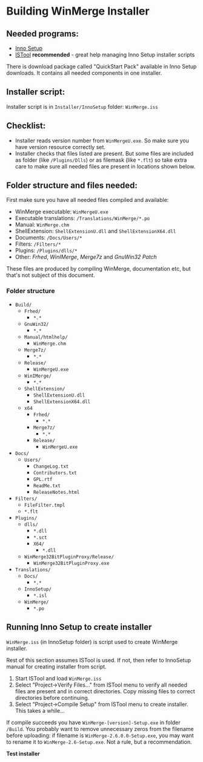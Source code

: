 # Building WinMerge Installer

## Needed programs:

 * [Inno Setup](http://www.jrsoftware.org/)
 * [ISTool](https://sourceforge.net/projects/istool/) **recommended** - great help managing Inno Setup installer scripts

There is download package called "QuickStart Pack" available in Inno Setup downloads. It contains all needed components in one installer.

## Installer script:

Installer script is in `Installer/InnoSetup` folder: `WinMerge.iss`

## Checklist:

 * Installer reads version number from `WinMergeU.exe`. So make sure you have version resource correctly set.
 * Installer checks that files listed are present. But some files are included as folder (like `/Plugins/Dlls`) or as filemask (like `*.flt`) so take extra care to make sure all needed files are present in locations shown below. 

## Folder structure and files needed:

First make sure you have all needed files compiled and available: 

 * WinMerge executable: `WinMergeU.exe`
 * Executable translations: `/Translations/WinMerge/*.po`
 * Manual: `WinMerge.chm`
 * ShellExtension: `ShellExtensionU.dll` and `ShellExtensionX64.dll`
 * Documents: `/Docs/Users/*`
 * Filters: `/Filters/*`
 * Plugins: `/Plugins/dlls/*`
 * Other: *Frhed*, *WinIMerge*, *Merge7z* and *GnuWin32 Patch*

These files are produced by compiling WinMerge, documentation etc, but that's not subject of this document.

### Folder structure

 * `Build/`
   * `Frhed/`
     * `*.*`
   * `GnuWin32/`
     * `*.*`
   * `Manual/htmlhelp/`
     * `WinMerge.chm`
   * `Merge7z/`
     * `*.*`
   * `Release/`
     * `WinMergeU.exe`
   * `WinIMerge/`
     * `*.*`
   * `ShellExtension/`
     * `ShellExtensionU.dll`
     * `ShellExtensionX64.dll`
   * `x64`
     * `Frhed/`
       * `*.*`
     * `Merge7z/`
       * `*.*`
     * `Release/`
       * `WinMergeU.exe`
 * `Docs/`
   * `Users/`
     * `ChangeLog.txt`
     * `Contributors.txt`
     * `GPL.rtf`
     * `ReadMe.txt`
     * `ReleaseNotes.html`
 * `Filters/`
   * `FileFilter.tmpl`
   * `*.flt`
 * `Plugins/`
   * `dlls/`
     * `*.dll`
     * `*.sct`
     * `X64/`
       * `*.dll`
   * `WinMerge32BitPluginProxy/Release/`
     * `WinMerge32BitPluginProxy.exe`
 * `Translations/`
   * `Docs/`
     * `*.*`
   * `InnoSetup/`
     * `*.isl`
   * `WinMerge/`
     * `*.po`

## Running Inno Setup to create installer

`WinMerge.iss` (in InnoSetup folder) is script used to create WinMerge installer.

Rest of this section assumes ISTool is used. If not, then refer to InnoSetup manual for creating installer from script.

 1. Start ISTool and load `WinMerge.iss`
 2. Select "Project->Verify Files..." from ISTool menu to verify all needed files are present and in correct directories. Copy missing files to correct directories before continuing.
 3. Select "Project->Compile Setup" from ISTool menu to create installer. This takes a while...

If compile succeeds you have `WinMerge-[version]-Setup.exe` in folder `/Build`. You probably want to remove unnecessary zeros from the filename before uploading: if filename is `WinMerge-2.6.0.0-Setup.exe`, you may want to rename it to `WinMerge-2.6-Setup.exe`. Not a rule, but a recommendation.

**Test installer**
